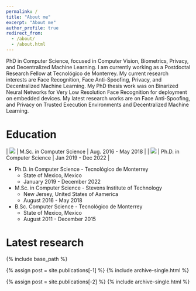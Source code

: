 ```yaml
---
permalink: /
title: "About me"
excerpt: "About me"
author_profile: true
redirect_from: 
  - /about/
  - /about.html
---
```


PhD in Computer Science, focused in Computer Vision, Biometrics, Privacy, and Decentralized Machine Learning. I am currently working as a Postdoctal Research Fellow at Tecnológico de Monterrey. My current research interests are Face Recognition, Face Anti-Spoofing, Privacy, and Decentralized Machine Learning. My PhD thesis work was on Binarized Neural Networks for Very Low Resolution Face Recognition for deployment on embedded devices. My latest research works are on Face Anti-Spoofing, and Privacy on Trusted Execution Environments and Decentralized Machine Learning.

Education
======

| <img src="https://www.stevens.edu/favicon/mstile-150x150.png"> | M.Sc. in Computer Science   | Aug. 2016 - May 2018 |
| <img src="https://is5-ssl.mzstatic.com/image/thumb/Purple6/v4/57/fb/17/57fb1740-bcbf-b178-87bf-714cbb30ec68/source/256x256bb.jpg"> | Ph.D. in Computer Science | Jan 2019 - Dec 2022 |


- Ph.D. in Computer Science - Tecnológico de Monterrey
  - State of Mexico, Mexico
  - January 2019 - December 2022 
- M.Sc. in Computer Science - Stevens Institute of Technology
  - New Jersey, United States of Aamerica
  - August 2016 - May 2018
- B.Sc. Computer Science - Tecnológico de Monterrey
  - State of Mexico, Mexico
  - August 2011 - December 2015

Latest research
======

{% include base_path %}

{% assign post = site.publications[-1] %}
{% include archive-single.html %}

{% assign post = site.publications[-2] %}
{% include archive-single.html %}

